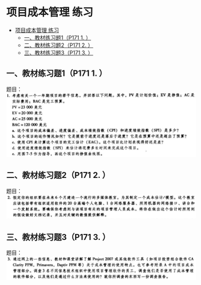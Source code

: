 # 项目成本管理 练习

- [项目成本管理 练习](#项目成本管理-练习)
  - [一、教材练习题1（P171 1. ）](#一教材练习题1p171-1-)
  - [二、教材练习题2（P171 2. ）](#二教材练习题2p171-2-)
  - [三、教材练习题3（P171 3. ）](#三教材练习题3p171-3-)

## 一、教材练习题1（P171 1. ）
题目：
![](./Images/exercise_1.png)


## 二、教材练习题2（P171 2. ）
题目：
![](./Images/exercise_2.png)

## 三、教材练习题3（P171 3. ）
题目：
![](./Images/exercise_3.png)


